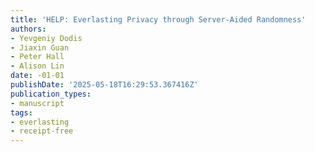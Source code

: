 ```yaml
---
title: 'HELP: Everlasting Privacy through Server-Aided Randomness'
authors:
- Yevgeniy Dodis
- Jiaxin Guan
- Peter Hall
- Alison Lin
date: -01-01
publishDate: '2025-05-18T16:29:53.367416Z'
publication_types:
- manuscript
tags:
- everlasting
- receipt-free
---
```

